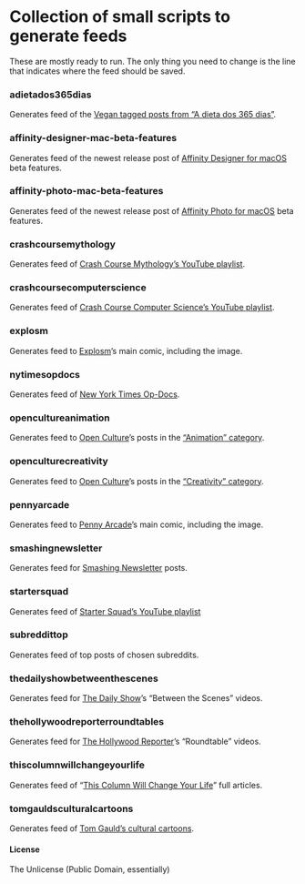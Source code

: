# Collection of small scripts to generate feeds

These are mostly ready to run. The only thing you need to change is the line that indicates where the feed should be saved.

### adietados365dias
Generates feed of the [Vegan tagged posts from “A dieta dos 365 dias”](http://adietados365dias.blogs.sapo.pt/tag/vegetariano).

### affinity-designer-mac-beta-features
Generates feed of the newest release post of [Affinity Designer for macOS](https://forum.affinity.serif.com/index.php?/forum/15-designer-beta-on-mac/) beta features.

### affinity-photo-mac-beta-features
Generates feed of the newest release post of [Affinity Photo for macOS](https://forum.affinity.serif.com/index.php?/forum/19-photo-beta-on-mac/) beta features.

### crashcoursemythology
Generates feed of [Crash Course Mythology’s YouTube playlist](https://www.youtube.com/playlist?list=PL8dPuuaLjXtNCG9Vq7vdvJytS-F-xGi7_).

### crashcoursecomputerscience
Generates feed of [Crash Course Computer Science’s YouTube playlist](https://www.youtube.com/playlist?list=PL8dPuuaLjXtNlUrzyH5r6jN9ulIgZBpdo).

### explosm
Generates feed to [Explosm](http://explosm.net/)’s main comic, including the image.

### nytimesopdocs
Generates feed of [New York Times Op-Docs](https://www.nytimes.com/video/op-docs).

### opencultureanimation
Generates feed to [Open Culture](http://www.openculture.com/)’s posts in the [“Animation” category](http://www.openculture.com/category/animation-2).

### openculturecreativity
Generates feed to [Open Culture](http://www.openculture.com/)’s posts in the [“Creativity” category](http://www.openculture.com/category/creativity-2).

### pennyarcade
Generates feed to [Penny Arcade](http://penny-arcade.com/)’s main comic, including the image.

### smashingnewsletter
Generates feed for [Smashing Newsletter](http://www.smashingmagazine.com/the-smashing-newsletter/) posts.

### startersquad
Generates feed of [Starter Squad’s YouTube playlist](https://www.youtube.com/playlist?list=PLYVXcniud_HQ1KmYoc1v5O65Lb5-6bE7p)

### subreddittop
Generates feed of top posts of chosen subreddits.

### thedailyshowbetweenthescenes
Generates feed for [The Daily Show](https://www.youtube.com/channel/UCwWhs_6x42TyRM4Wstoq8HA/)’s “Between the Scenes” videos.

### thehollywoodreporterroundtables
Generates feed for [The Hollywood Reporter](https://www.youtube.com/playlist?list=PLhKcXp78wsasvx-W9mZqEql3RB6xSciX4)’s “Roundtable” videos.

### thiscolumnwillchangeyourlife
Generates feed of “[This Column Will Change Your Life](http://www.theguardian.com/lifeandstyle/series/thiscolumnwillchangeyourlife)” full articles.

### tomgauldsculturalcartoons
Generates feed of [Tom Gauld’s cultural cartoons](http://www.theguardian.com/books/series/tom-gauld-s-cultural-cartoons).

#### License
The Unlicense (Public Domain, essentially)
